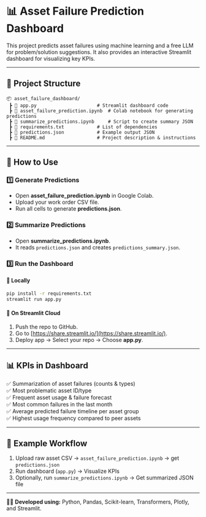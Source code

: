 # 📊 Asset Failure Prediction Dashboard

This project predicts asset failures using machine learning and a free LLM for problem/solution suggestions. It also provides an interactive Streamlit dashboard for visualizing key KPIs.

---

## 📂 Project Structure
```
📦 asset_failure_dashboard/
 ┣ 📜 app.py                      # Streamlit dashboard code
 ┣ 📜 asset_failure_prediction.ipynb  # Colab notebook for generating predictions
 ┣ 📜 summarize_predictions.ipynb     # Script to create summary JSON
 ┣ 📜 requirements.txt            # List of dependencies
 ┣ 📜 predictions.json            # Example output JSON
 ┣ 📜 README.md                   # Project description & instructions
```

---

## 🚀 How to Use

### 1️⃣ Generate Predictions
- Open **asset_failure_prediction.ipynb** in Google Colab.
- Upload your work order CSV file.
- Run all cells to generate **predictions.json**.

### 2️⃣ Summarize Predictions
- Open **summarize_predictions.ipynb**.
- It reads `predictions.json` and creates `predictions_summary.json`.

### 3️⃣ Run the Dashboard
#### 🔹 Locally
```bash
pip install -r requirements.txt
streamlit run app.py
```

#### 🔹 On Streamlit Cloud
1. Push the repo to GitHub.
2. Go to [https://share.streamlit.io/](https://share.streamlit.io/).
3. Deploy app → Select your repo → Choose **app.py**.

---

## 📊 KPIs in Dashboard
✅ Summarization of asset failures (counts & types)  
✅ Most problematic asset ID/type  
✅ Frequent asset usage & failure forecast  
✅ Most common failures in the last month  
✅ Average predicted failure timeline per asset group  
✅ Highest usage frequency compared to peer assets  

---

## 📌 Example Workflow
1. Upload raw asset CSV → `asset_failure_prediction.ipynb` → get `predictions.json`
2. Run dashboard (`app.py`) → Visualize KPIs
3. Optionally, run `summarize_predictions.ipynb` → Get summarized JSON file

---

👨‍💻 **Developed using:** Python, Pandas, Scikit-learn, Transformers, Plotly, and Streamlit.
